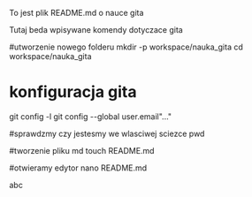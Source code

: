 To jest plik README.md o nauce gita

Tutaj beda wpisywane komendy dotyczace gita

#utworzenie nowego folderu
mkdir -p workspace/nauka_gita
cd workspace/nauka_gita

# konfiguracja gita
git config -l
git config --global user.email"..."

#sprawdzmy czy jestesmy we wlasciwej sciezce
pwd

#tworzenie pliku md
touch README.md

#otwieramy edytor
nano README.md

abc
